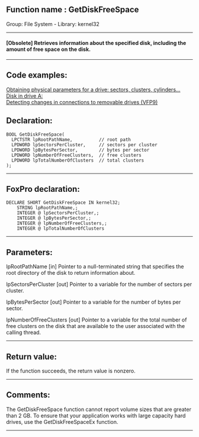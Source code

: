 
## Function name : GetDiskFreeSpace
Group: File System - Library: kernel32    
***  


#### [Obsolete] Retrieves information about the specified disk, including the amount of free space on the disk.

***  


## Code examples:
[Obtaining physical parameters for a drive: sectors, clusters, cylinders...](../../samples/sample_101.md)  
[Disk in drive A:](../../samples/sample_319.md)  
[Detecting changes in connections to removable drives (VFP9)](../../samples/sample_573.md)  

## Declaration:
```foxpro  
BOOL GetDiskFreeSpace(
  LPCTSTR lpRootPathName,          // root path
  LPDWORD lpSectorsPerCluster,     // sectors per cluster
  LPDWORD lpBytesPerSector,        // bytes per sector
  LPDWORD lpNumberOfFreeClusters,  // free clusters
  LPDWORD lpTotalNumberOfClusters  // total clusters
);  
```  
***  


## FoxPro declaration:
```foxpro  
DECLARE SHORT GetDiskFreeSpace IN kernel32;
	STRING lpRootPathName,;
	INTEGER @ lpSectorsPerCluster,;
	INTEGER @ lpBytesPerSector,;
	INTEGER @ lpNumberOfFreeClusters,;
	INTEGER @ lpTotalNumberOfClusters  
```  
***  


## Parameters:
lpRootPathName 
[in] Pointer to a null-terminated string that specifies the root directory of the disk to return information about. 

lpSectorsPerCluster 
[out] Pointer to a variable for the number of sectors per cluster. 

lpBytesPerSector 
[out] Pointer to a variable for the number of bytes per sector. 

lpNumberOfFreeClusters 
[out] Pointer to a variable for the total number of free clusters on the disk that are available to the user associated with the calling thread.  
***  


## Return value:
If the function succeeds, the return value is nonzero.  
***  


## Comments:
The GetDiskFreeSpace function cannot report volume sizes that are greater than 2 GB. To ensure that your application works with large capacity hard drives, use the GetDiskFreeSpaceEx function.   
  
***  

